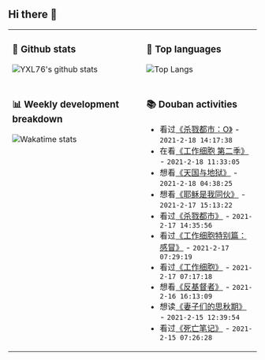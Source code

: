## Hi there 👋

<table>
<tr>
<td valign="top" width="54%">

### 🔭 Github stats

![YXL76's github stats](https://github-readme-stats.yxl76.vercel.app/api?username=YXL76&count_private=true&show_icons=true&include_all_commits=true&theme=tokyonight&line_height=28)

</td>

<td valign="top" width="46%">

### 🌱 Top languages

![Top Langs](https://github-readme-stats.yxl76.vercel.app/api/top-langs/?username=YXL76&layout=compact&theme=tokyonight&langs_count=10&hide=HTML,CSS,SCSS)

</td>
</tr>
<tr>
<td valign="top" width="54%">

### 📊 Weekly development breakdown

![Wakatime stats](https://github-readme-stats.yxl76.vercel.app/api/wakatime?username=YXL76&layout=compact&theme=tokyonight)


</td>
<td valign="top" width="46%">

### 📚 Douban activities

- 看过[《杀戮都市：O》](http://movie.douban.com/subject/26666177/) - `2021-2-18 14:17:38`
- 在看[《工作细胞 第二季》](http://movie.douban.com/subject/33377727/) - `2021-2-18 11:33:05`
- 想看[《天国与地狱》](http://movie.douban.com/subject/35243063/) - `2021-2-18 04:38:25`
- 想看[《耶稣是我同伙》](http://movie.douban.com/subject/30464264/) - `2021-2-17 15:13:22`
- 看过[《杀戮都市》](http://movie.douban.com/subject/1757610/) - `2021-2-17 14:35:56`
- 看过[《工作细胞特别篇：感冒》](http://movie.douban.com/subject/30388455/) - `2021-2-17 07:29:19`
- 看过[《工作细胞》](http://movie.douban.com/subject/28514091/) - `2021-2-17 07:17:18`
- 想看[《反基督者》](http://movie.douban.com/subject/3040418/) - `2021-2-16 16:13:09`
- 想读[《妻子们的思秋期》](https://book.douban.com/subject/34894713/) - `2021-2-15 12:39:54`
- 看过[《死亡笔记》](http://movie.douban.com/subject/1916936/) - `2021-2-15 07:26:28`

</td>
</tr>
</table>

<!--
**YXL76/YXL76** is a ✨ _special_ ✨ repository because its `README.md` (this file) appears on your GitHub profile.

Here are some ideas to get you started:

- 🔭 I’m currently working on ...
- 🌱 I’m currently learning ...
- 👯 I’m looking to collaborate on ...
- 🤔 I’m looking for help with ...
- 💬 Ask me about ...
- 📫 How to reach me: ...
- 😄 Pronouns: ...
- ⚡ Fun fact: ...
-->
